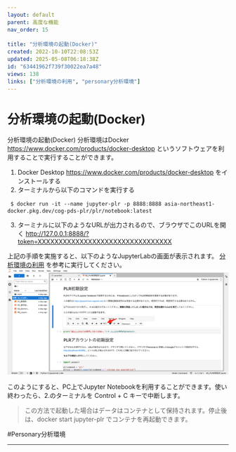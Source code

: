 ```yaml
---
layout: default
parent: 高度な機能
nav_order: 15

title: "分析環境の起動(Docker)"
created: 2022-10-10T22:08:53Z
updated: 2025-05-08T06:18:38Z
id: "63441962f739f30022ea7a48"
views: 138
links: ["分析環境の利用", "personary分析環境"]
---
```


# 分析環境の起動(Docker)

分析環境の起動(Docker)
分析環境はDocker <https://www.docker.com/products/docker-desktop> というソフトウェアを利用することで実行することができます。

1. Docker Desktop <https://www.docker.com/products/docker-desktop> をインストールする
2. ターミナルから以下のコマンドを実行する

```terminal
 $ docker run -it --name jupyter-plr -p 8888:8888 asia-northeast1-docker.pkg.dev/cog-pds-plr/plr/notebook:latest

```
3. ターミナルに以下のようなURLが出力されるので、ブラウザでこのURLを開く
<http://127.0.0.1:8888/?token=XXXXXXXXXXXXXXXXXXXXXXXXXXXXXXXX>

上記の手順を実施すると、以下のようなJupyterLabの画面が表示されます。 [分析環境の利用](分析環境の利用/) を参考に実行してください。
![](/images/63456d0fd29fca0020464f20.png)


このようにすると、PC上でJupyter Notebookを利用することができます。使い終わったら、2.のターミナルを Control + C キーで中断します。

> この方法で起動した場合はデータはコンテナとして保持されます。停止後は、docker start jupyter-plr でコンテナを再起動できます。

#Personary分析環境

---
